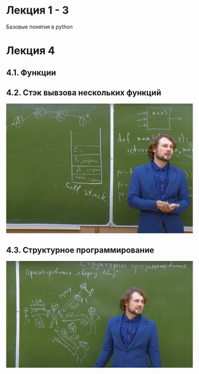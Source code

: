 # Лекция 1 - 3

Базовые понятия в python

# Лекция 4

## 4.1. Функции

## 4.2. Стэк вывзова нескольких функций 

![Screenshot](img1.png)

## 4.3. Структурное программирование 

![Screenshot](img2.png)

